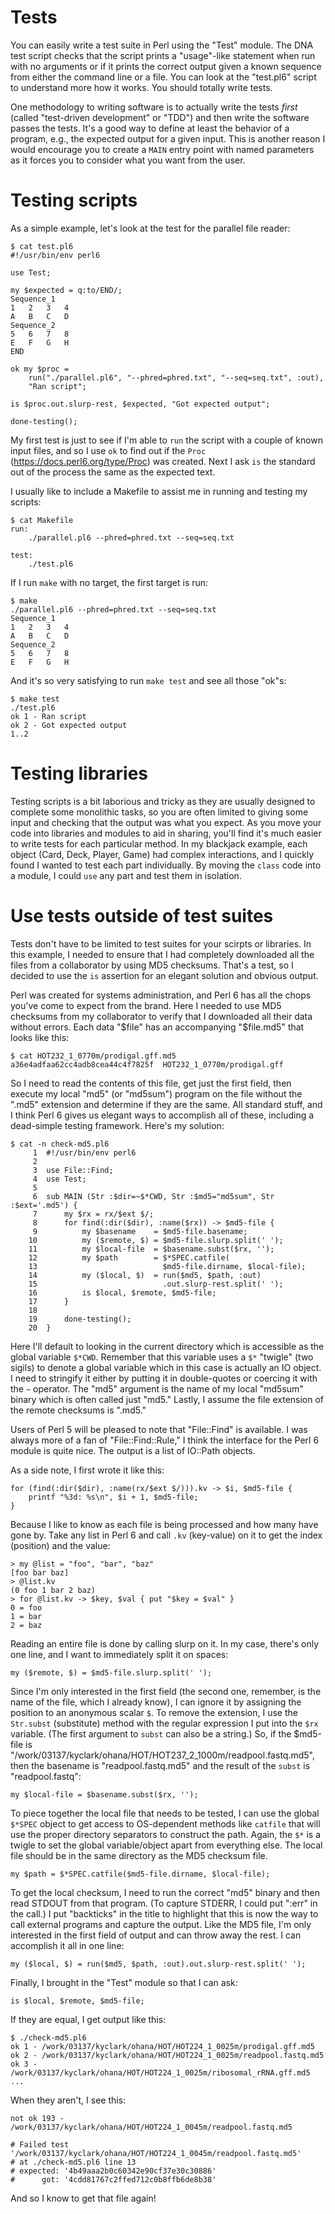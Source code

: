 # Tests

You can easily write a test suite in Perl using the "Test" module.  The DNA test script checks that the script prints a "usage"-like statement when run with no arguments or if it prints the correct output given a known sequence from either the command line or a file.  You can look at the "test.pl6" script to understand more how it works.  You should totally write tests.

One methodology to writing software is to actually write the tests *first* (called "test-driven development" or "TDD") and then write the software passes the tests.  It's a good way to define at least the behavior of a program, e.g., the expected output for a given input.  This is another reason I would encourage you to create a ```MAIN``` entry point with named parameters as it forces you to consider what you want from the user.  

# Testing scripts

As a simple example, let's look at the test for the parallel file reader:

```
$ cat test.pl6
#!/usr/bin/env perl6

use Test;

my $expected = q:to/END/;
Sequence_1
1	2	3	4
A	B	C	D
Sequence_2
5	6	7	8
E	F	G	H
END

ok my $proc =
    run("./parallel.pl6", "--phred=phred.txt", "--seq=seq.txt", :out),
    "Ran script";

is $proc.out.slurp-rest, $expected, "Got expected output";

done-testing();
```

My first test is just to see if I'm able to ```run``` the script with a couple of known input files, and so I use ```ok``` to find out if the ```Proc``` (https://docs.perl6.org/type/Proc) was created.  Next I ask ```is``` the standard out of the process the same as the expected text.  

I usually like to include a Makefile to assist me in running and testing my scripts:

```
$ cat Makefile
run:
	./parallel.pl6 --phred=phred.txt --seq=seq.txt

test:
	./test.pl6
```    
   
If I run ```make``` with no target, the first target is run:

```   
$ make
./parallel.pl6 --phred=phred.txt --seq=seq.txt
Sequence_1
1	2	3	4
A	B	C	D
Sequence_2
5	6	7	8
E	F	G	H
```

And it's so very satisfying to run ```make test``` and see all those "ok"s:

```
$ make test
./test.pl6
ok 1 - Ran script
ok 2 - Got expected output
1..2
```

# Testing libraries

Testing scripts is a bit laborious and tricky as they are usually designed to complete some monolithic tasks, so you are often limited to giving some input and checking that the output was what you expect.  As you move your code into libraries and modules to aid in sharing, you'll find it's much easier to write tests for each particular method.  In my blackjack example, each object (Card, Deck, Player, Game) had complex interactions, and I quickly found I wanted to test each part individually.  By moving the ```class``` code into a module, I could ```use``` any part and test them in isolation.

# Use tests outside of test suites

Tests don't have to be limited to test suites for your scirpts or libraries.  In this example, I needed to ensure that I had completely downloaded all the files from a collaborator by using MD5 checksums.  That's a test, so I decided to use the ```is``` assertion for an elegant solution and obvious output.

Perl was created for systems administration, and Perl 6 has all the chops you've come to expect from the brand. Here I needed to use MD5 checksums from my collaborator to verify that I downloaded all their data without errors. Each data "$file" has an accompanying "$file.md5" that looks like this:

```
$ cat HOT232_1_0770m/prodigal.gff.md5
a36e4adfaa62cc4adb8cea44c4f7825f  HOT232_1_0770m/prodigal.gff
```

So I need to read the contents of this file, get just the first field, then execute my local "md5" (or "md5sum") program on the file without the ".md5" extension and determine if they are the same. All standard stuff, and I think Perl 6 gives us elegant ways to accomplish all of these, including a dead-simple testing framework. Here's my solution:

```
$ cat -n check-md5.pl6
     1	#!/usr/bin/env perl6
     2
     3	use File::Find;
     4	use Test;
     5
     6	sub MAIN (Str :$dir=~$*CWD, Str :$md5="md5sum", Str :$ext='.md5') {
     7	    my $rx = rx/$ext $/;
     8	    for find(:dir($dir), :name($rx)) -> $md5-file {
     9	        my $basename    = $md5-file.basename;
    10	        my ($remote, $) = $md5-file.slurp.split(' ');
    11	        my $local-file  = $basename.subst($rx, '');
    12	        my $path        = $*SPEC.catfile(
    13	                          $md5-file.dirname, $local-file);
    14	        my ($local, $)  = run($md5, $path, :out)
    15	                          .out.slurp-rest.split(' ');
    16	        is $local, $remote, $md5-file;
    17	    }
    18
    19	    done-testing();
    20	}
```

Here I'll default to looking in the current directory which is accessible as the global variable ```$*CWD```.  Remember that this variable uses a ```$*``` "twigle" (two sigils) to denote a global variable which in this case is actually an IO object. I need to stringify it either by putting it in double-quotes or coercing it with the ```~``` operator. The "md5" argument is the name of my local "md5sum" binary which is often called just "md5." Lastly, I assume the file extension of the remote checksums is ".md5."

Users of Perl 5 will be pleased to note that "File::Find" is available. I was always more of a fan of "File::Find::Rule," I think the interface for the Perl 6 module is quite nice. The output is a list of IO::Path objects.

As a side note, I first wrote it like this:

```
for (find(:dir($dir), :name(rx/$ext $/))).kv -> $i, $md5-file {
    printf "%3d: %s\n", $i + 1, $md5-file;
}
```

Because I like to know as each file is being processed and how many have gone by. Take any list in Perl 6 and call ```.kv``` (key-value) on it to get the index (position) and the value:

```
> my @list = "foo", "bar", "baz"
[foo bar baz]
> @list.kv
(0 foo 1 bar 2 baz)
> for @list.kv -> $key, $val { put "$key = $val" }
0 = foo
1 = bar
2 = baz
```

Reading an entire file is done by calling slurp on it. In my case, there's only one line, and I want to immediately split it on spaces:

```
my ($remote, $) = $md5-file.slurp.split(' ');
```

Since I'm only interested in the first field (the second one, remember, is the name of the file, which I already know), I can ignore it by assigning the position to an anonymous scalar ```$```. To remove the extension, I use the ```Str.subst``` (substitute) method with the regular expression I put into the ```$rx``` variable. (The first argument to ```subst``` can also be a string.) So, if the $md5-file is "/work/03137/kyclark/ohana/HOT/HOT237_2_1000m/readpool.fastq.md5", then the basename is "readpool.fastq.md5" and the result of the ```subst``` is "readpool.fastq":

```
my $local-file = $basename.subst($rx, '');
```

To piece together the local file that needs to be tested, I can use the global ```$*SPEC``` object to get access to OS-dependent methods like ```catfile``` that will use the proper directory separators to construct the path. Again, the ```$*``` is a twigle to set the global variable/object apart from everything else. The local file should be in the same directory as the MD5 checksum file.

```
my $path = $*SPEC.catfile($md5-file.dirname, $local-file);
```

To get the local checksum, I need to run the correct "md5" binary and then read STDOUT from that program. (To capture STDERR, I could put ":err" in the call.) I put "backticks" in the title to highlight that this is now the way to call external programs and capture the output. Like the MD5 file, I'm only interested in the first field of output and can throw away the rest. I can accomplish it all in one line:

```
my ($local, $) = run($md5, $path, :out).out.slurp-rest.split(' ');
```

Finally, I brought in the "Test" module so that I can ask:

```
is $local, $remote, $md5-file;
```

If they are equal, I get output like this:

```
$ ./check-md5.pl6
ok 1 - /work/03137/kyclark/ohana/HOT/HOT224_1_0025m/prodigal.gff.md5
ok 2 - /work/03137/kyclark/ohana/HOT/HOT224_1_0025m/readpool.fastq.md5
ok 3 - /work/03137/kyclark/ohana/HOT/HOT224_1_0025m/ribosomal_rRNA.gff.md5
...
```

When they aren't, I see this:

```
not ok 193 - /work/03137/kyclark/ohana/HOT/HOT224_1_0045m/readpool.fastq.md5

# Failed test '/work/03137/kyclark/ohana/HOT/HOT224_1_0045m/readpool.fastq.md5'
# at ./check-md5.pl6 line 13
# expected: '4b49aaa2b0c60342e90cf37e30c30886'
#      got: '4cdd81767c2ffed712c0b8ffb6de8b38'
```

And so I know to get that file again!


